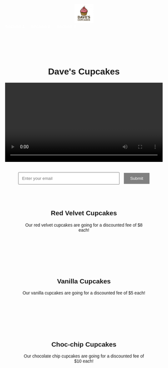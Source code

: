<!DOCTYPE html>  
<html>
<head>
  <title>Product Landing Page</title>
  <link rel="stylesheet" href="style.css" />
  <style>
    body {
      margin: 0;
      font-family: Arial, sans-serif;
    }

    /* Header/Nav Bar Styling */
    #header {
      position: fixed;
      top: 0;
      width: 100%;
      background-color: #808080;
      display: flex;
      align-items: center;
      justify-content: space-between;
      padding: 10px 30px;
      box-sizing: border-box;
      z-index: 1000;
    }

    #header-img {
      height: 60px;
    }

    #nav-bar {
      display: flex;
      gap: 20px;
    }

    .nav-link {
      text-decoration: none;
      color: white;
      font-weight: bold;
      transition: color 0.3s;
    }

    .nav-link:hover {
      color: #ffcccb;
    }

    /* Title styling (moved below nav bar) */
    #title {
      margin-top: 120px;
      text-align: center;
    }

    /* Video styling */
    #video {
      width: 100%;
      height: auto;
    }

    /* Form styling */
    #form {
      margin-top: 30px;
      text-align: center;
    }

    #email {
      width: 300px;
      padding: 10px;
      margin-right: 10px;
    }

    #submit {
      padding: 10px 20px;
      background-color: #808080;
      color: white;
      border: none;
      cursor: pointer;
    }

    #submit:hover {
      background-color: #666666;
    }

    section { 
      padding: 50px;
      text-align: center;
    }

    /* Responsive for small screens */
    @media (max-width: 600px) {
      #header {
        flex-direction: column;
        align-items: flex-start;
      }

      #nav-bar {
        flex-direction: column;
        align-items: flex-start;
      }

      #email, #submit {
        width: 100%;
        margin: 5px 0;
      }
    }
  </style>
</head>

<body>
  <header id="header">
    <img id="header-img" src="https://raw.githubusercontent.com/CMULS/Product-Landing-Page/refs/heads/main/Copilot_20251016_131229.png" alt="Logo">
    <nav id="nav-bar">
      <a class="nav-link" href="#section1">Section 1</a>
      <a class="nav-link" href="#section2">Section 2</a>
      <a class="nav-link" href="#section3">Section 3</a>
    </nav>
  </header>

  <h1 id="title">Dave's Cupcakes</h1> 

  <video id="video" src="product-video.mp4" controls></video>

  <form id="form" action="https://www.freecodecamp.com/email-submit">
    <input id="email" type="email" name="email" placeholder="Enter your email" required>
    <input id="submit" type="submit" value="Submit">
  </form>

  <section id="section1">
    <h2>Red Velvet Cupcakes</h2>
    <p>Our red velvet cupcakes are going for a discounted fee of $8 each!</p>
  </section>

  <section id="section2">
    <h2>Vanilla Cupcakes</h2>
    <p>Our vanilla cupcakes are going for a discounted fee of $5 each!</p>
  </section>

  <section id="section3">
    <h2>Choc-chip Cupcakes</h2>
    <p>Our chocolate chip cupcakes are going for a discounted fee of $10 each!</p>
  </section>
</body>
</html>


